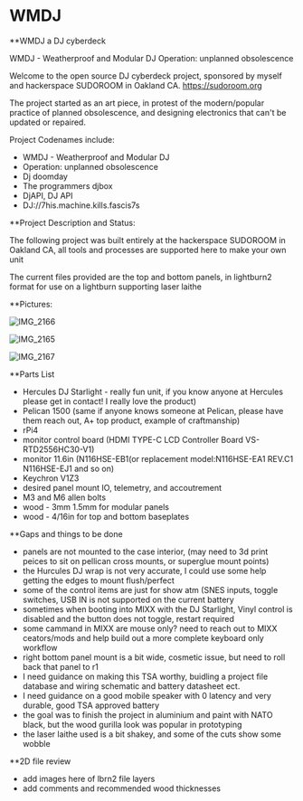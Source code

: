 # WMDJ

**WMDJ a DJ cyberdeck

WMDJ - Weatherproof and Modular DJ 
Operation: unplanned obsolescence 

Welcome to the open source DJ cyberdeck project, sponsored by myself and hackerspace SUDOROOM in Oakland CA. https://sudoroom.org

The project started as an art piece, in protest of the modern/popular practice of planned obsolescence, and designing electronics that can't be updated or repaired.
 
Project Codenames include:
- WMDJ - Weatherproof and Modular DJ 
- Operation: unplanned obsolescence 
- Dj doomday
- The programmers djbox
- DjAPI, DJ API 
- DJ://7his.machine.kills.fascis7s


**Project Description and Status:

The following project was built entirely at the hackerspace SUDOROOM in Oakland CA, all tools and processes are supported here to make your own unit

The current files provided are the top and bottom panels, in lightburn2 format for use on a lightburn supporting laser laithe

**Pictures:

![IMG_2166](https://github.com/aiaaaa/WMDJ/assets/38403966/e5b04183-e1b9-4525-bce6-5919c9d41beb)

![IMG_2165](https://github.com/aiaaaa/WMDJ/assets/38403966/8b6b7866-6234-47af-ad12-489bd0a36a9e)

![IMG_2167](https://github.com/aiaaaa/WMDJ/assets/38403966/32692d3c-ea7e-44e4-8b64-c9faf1bf4e09)


**Parts List
- Hercules DJ Starlight - really fun unit, if you know anyone at Hercules please get in contact! I really love the product)
- Pelican 1500 (same if anyone knows someone at Pelican, please have them reach out, A+ top product, example of craftmanship)
- rPi4
- monitor control board (HDMI TYPE-C LCD Controller Board VS-RTD2556HC30-V1)
- monitor 11.6in (N116HSE-EB1(or replacement model:N116HSE-EA1 REV.C1 N116HSE-EJ1 and so on)
- Keychron V1Z3
- desired panel mount IO, telemetry, and accoutrement
- M3 and M6 allen bolts
- wood - 3mm 1.5mm for modular panels
- wood - 4/16in for top and bottom baseplates

**Gaps and things to be done
- panels are not mounted to the case interior, (may need to 3d print peices to sit on  pellican cross mounts, or superglue mount points)
- the Hurcules DJ wrap is not very accurate, I could use some help getting the edges to mount flush/perfect
- some of the control items are just for show atm (SNES inputs, toggle switches, USB IN is not supported on the current battery
- sometimes when booting into MIXX with the DJ Starlight, Vinyl control is disabled and the button does not toggle, restart required
- some cammand in MIXX are mouse only? need to reach out to MIXX ceators/mods and help build out a more complete keyboard only workflow
- right bottom panel mount is a bit wide, cosmetic issue, but need to roll back that panel to r1
- I need guidance on making this TSA worthy, buidling a project file database and wiring schematic and battery datasheet ect.
- I need guidance on a good mobile speaker with 0 latency and very durable, good TSA approved battery
- the goal was to finish the project in aluminium and paint with NATO black, but the wood gurilla look was popular in prototyping
- the laser laithe used is a bit shakey, and some of the cuts show some wobble

**2D file review
- add images here of lbrn2 file layers 
- add comments and recommended wood thicknesses

